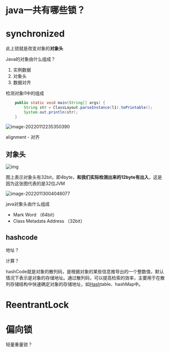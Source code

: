 # java一共有哪些锁？







# synchronized

此上锁就是改变对象的**对象头**



Java的对象由什么组成？

1. 实例数据
2. 对象头
3. 数据对齐





检测对象l1中的组成

```java
    public static void main(String[] args) {
        String str = ClassLayout.parseInstance(l1).toPrintable();
        System.out.println(str);
    }

```

![image-20220112235350390](D:\Home\Desktop\interview\picture\image-20220112235350390.png)

alignment - 对齐





## 对象头

![img](D:\Home\Desktop\interview\picture\Center.jpeg)

图上表示对象头有32bit，即4byte，**和我们实际检测出来的12byte有出入**，这是因为这张图代表的是32位JVM

![image-20220113004046077](D:\Home\Desktop\interview\picture\image-20220113004046077.png)

java对象头由什么组成

- Mark Word （64bit）
- Class Metadata Address  （32bit）



## hashcode

地址？

计算？

hashCode就是对象的散列码，是根据对象的某些信息推导出的一个整数值，默认情况下表示是对象的存储地址。通过散列码，可以提高检索的效率，主要用于在散列存储结构中快速确定对象的存储地址，如[Hash](https://so.csdn.net/so/search?q=Hash)table、hashMap中。





# ReentrantLock



# 偏向锁

轻量重量锁？

